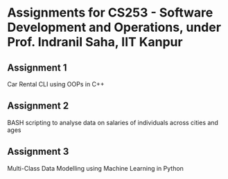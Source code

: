 # Assignments for CS253 - Software Development and Operations, under Prof. Indranil Saha, IIT Kanpur

## Assignment 1
Car Rental CLI using OOPs in C++

## Assignment 2
BASH scripting to analyse data on salaries of individuals across cities and ages

## Assignment 3
Multi-Class Data Modelling using Machine Learning in Python 